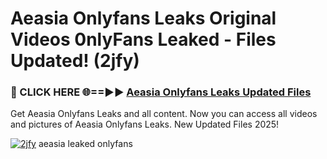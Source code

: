 # Aeasia Onlyfans Leaks Original Videos 0nlyFans Leaked - Files Updated! (2jfy)

<h3>🔴 CLICK HERE 🌐==►► <a href="https://tinyurl.com/2jnfzry5" rel="nofollow">Aeasia Onlyfans Leaks Updated Files</a></h3>

Get Aeasia Onlyfans Leaks and all content. Now you can access all videos and pictures of Aeasia Onlyfans Leaks. New Updated Files 2025!

[![2jfy](https://i.imgur.com/GyGTBgg.gif)](https://tinyurl.com/2jnfzry5)
aeasia leaked onlyfans